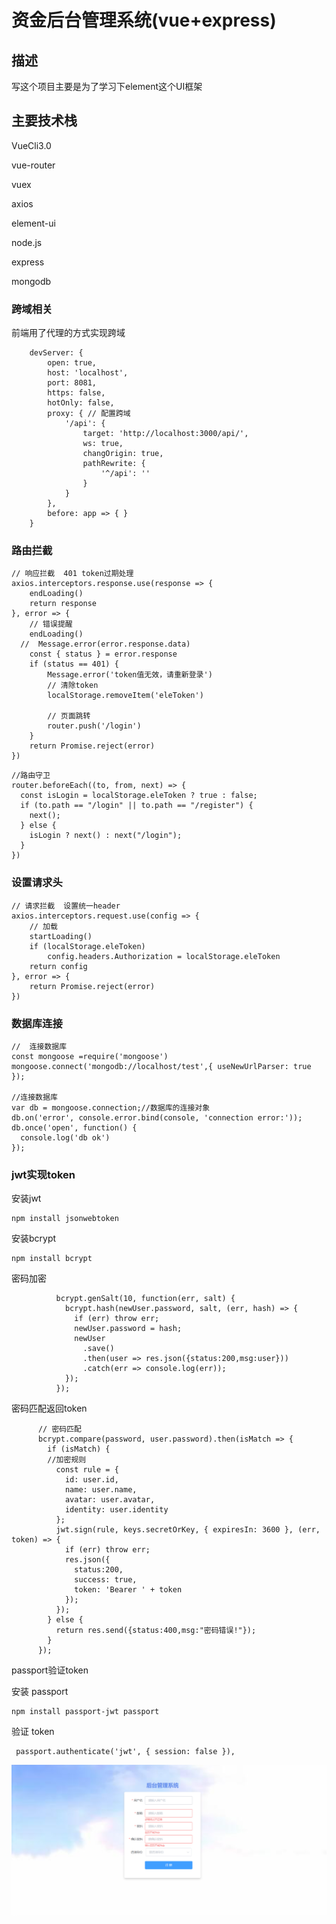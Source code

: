 # 资金后台管理系统(vue+express)

## 描述

写这个项目主要是为了学习下element这个UI框架

## 主要技术栈

VueCli3.0

vue-router

vuex

axios

element-ui

node.js

express

mongodb

### 跨域相关

前端用了代理的方式实现跨域

```
    devServer: {
        open: true,
        host: 'localhost',
        port: 8081,
        https: false,
        hotOnly: false,
        proxy: { // 配置跨域
            '/api': {
                target: 'http://localhost:3000/api/',
                ws: true,
                changOrigin: true,
                pathRewrite: {
                    '^/api': ''
                }
            }
        },
        before: app => { }
    }
```



### 路由拦截

```
// 响应拦截  401 token过期处理
axios.interceptors.response.use(response => {
    endLoading()
    return response
}, error => {
    // 错误提醒
    endLoading()
  //  Message.error(error.response.data)
    const { status } = error.response
    if (status == 401) {
        Message.error('token值无效，请重新登录')
        // 清除token
        localStorage.removeItem('eleToken')

        // 页面跳转
        router.push('/login')
    }
    return Promise.reject(error)
})
```

```
//路由守卫
router.beforeEach((to, from, next) => {
  const isLogin = localStorage.eleToken ? true : false;
  if (to.path == "/login" || to.path == "/register") {
    next();
  } else {
    isLogin ? next() : next("/login");
  }
})
```



### 设置请求头



```
// 请求拦截  设置统一header
axios.interceptors.request.use(config => {
    // 加载
    startLoading()
    if (localStorage.eleToken)
        config.headers.Authorization = localStorage.eleToken
    return config
}, error => {
    return Promise.reject(error)
})
```

### 数据库连接

```
//  连接数据库
const mongoose =require('mongoose')
mongoose.connect('mongodb://localhost/test',{ useNewUrlParser: true });

//连接数据库
var db = mongoose.connection;//数据库的连接对象
db.on('error', console.error.bind(console, 'connection error:'));
db.once('open', function() {
  console.log('db ok')
});
```

### jwt实现token

安装jwt

```
npm install jsonwebtoken
```

安装bcrypt

```
npm install bcrypt
```

密码加密

```
          bcrypt.genSalt(10, function(err, salt) {
            bcrypt.hash(newUser.password, salt, (err, hash) => {
              if (err) throw err;
              newUser.password = hash;
              newUser
                .save()
                .then(user => res.json({status:200,msg:user}))
                .catch(err => console.log(err));
            });
          });
```

密码匹配返回token

```
      // 密码匹配
      bcrypt.compare(password, user.password).then(isMatch => {
        if (isMatch) {
        //加密规则
          const rule = {
            id: user.id,
            name: user.name,
            avatar: user.avatar,
            identity: user.identity
          };
          jwt.sign(rule, keys.secretOrKey, { expiresIn: 3600 }, (err, token) => {
            if (err) throw err;
            res.json({
              status:200,
              success: true,
              token: 'Bearer ' + token
            });
          });
        } else {
          return res.send({status:400,msg:"密码错误!"});
        }
      });
```

passport验证token

安装 passport

```
npm install passport-jwt passport

```

验证 token

```
 passport.authenticate('jwt', { session: false }),

```
![预览](https://github.com/cyj9546/vue_express/blob/master/screenshot/Snipaste_2019-12-11_19-19-31.png)



